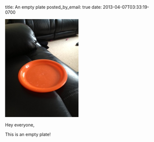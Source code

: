 title: An empty plate
posted_by_email: true
date: 2013-04-07T03:33:19-0700


![/images/arzeng2dmgouqpgskwhs.jpg](/images/arzeng2dmgouqpgskwhs.jpg)

Hey everyone,

This is an empty plate! 

